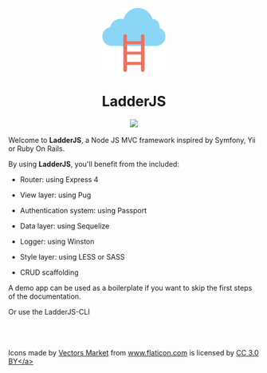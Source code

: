 <p align="center">
  <img src="https://github.com/havenS/ladderjs/raw/master/assets/cloud.png" />
</p>

<h1 align="center">
  LadderJS 
</h1>

<p align="center">
  <a href="https://www.codacy.com/app/havenS/ladderjs?utm_source=github.com&utm_medium=referral&utm_content=havenS/ladderjs&utm_campaign=Badge_Grade">
      <img src="https://api.codacy.com/project/badge/Grade/ed3aa4d4c05243e0977af37fca4a8584" />
  </a>
</p>

Welcome to **LadderJS**, a Node JS MVC framework inspired by Symfony, Yii or Ruby On Rails.

By using **LadderJS**, you'll benefit from the included:

* Router: using Express 4

* View layer: using Pug

* Authentication system: using Passport

* Data layer: using Sequelize

* Logger: using Winston

* Style layer: using LESS or SASS

* CRUD scaffolding

A demo app can be used as a boilerplate if you want to skip the first steps of the documentation.

Or use the LadderJS-CLI

<br/>
<br/>
<br/>

<div>
  Icons made by <a href="https://www.flaticon.com/authors/vectors-market" title="Vectors Market">Vectors Market</a> from <a href="https://www.flaticon.com/" title="Flaticon">www.flaticon.com</a> is licensed by <a href="http://creativecommons.org/licenses/by/3.0/" title="Creative Commons BY 3.0" target="\_blank">CC 3.0 BY&lt;/a>
  </div>

